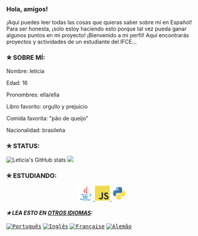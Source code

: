 ### Hola, amigos! 
¡Aquí puedes leer todas las cosas que quieras saber sobre mí en Español! Para ser honesta, ¡solo estoy haciendo esto porque tal vez pueda ganar algunos puntos en mi proyecto! ¡Bienvenido a mi perfil! Aquí encontrarás proyectos y actividades de un estudiante del IFCE...

### ✮ SOBRE MÍ:
Nombre: leticia

Edad: 16

Pronombres: ella/ella

Libro favorito: orgullo y prejuicio

Comida favorita: "pão de queijo"

Nacionalidad: brasileña

### ✮ STATUS:

![Leticia's GitHub stats](https://github-readme-stats.vercel.app/api?username=mareshbard&show_icons=true&theme=tokyonight)
<img height="195em" src="https://github-readme-stats.vercel.app/api/top-langs/?username=mareshbard&layout=compact&langs_count=7&theme=tokyonight"/>

### ✮ ESTUDIANDO:
<p align="center"> <a href="https://www.java.com" target="_blank" rel="noreferrer"> <img src="https://raw.githubusercontent.com/devicons/devicon/master/icons/java/java-original.svg" alt="java" width="40" height="40"/> </a> <a href="https://developer.mozilla.org/en-US/docs/Web/JavaScript" target="_blank" rel="noreferrer"> <img src="https://raw.githubusercontent.com/devicons/devicon/master/icons/javascript/javascript-original.svg" alt="javascript" width="40" height="40"/> </a> <a href="https://www.python.org" target="_blank" rel="noreferrer"> <img src="https://raw.githubusercontent.com/devicons/devicon/master/icons/python/python-original.svg" alt="python" width="40" height="40"/> </a> </p>

#### _✮ LEA ESTO EN [OTROS IDIOMAS](translations/Translations.md):_
<kbd>[<img title="Português" alt="Português" src="https://cdn.staticaly.com/gh/hjnilsson/country-flags/master/svg/br.svg" width="22">](README.br.md)</kbd>
<kbd>[<img title="Inglês" alt="Inglês" src="https://cdn.staticaly.com/gh/hjnilsson/country-flags/master/svg/us.svg" width="22">](READMEen.md)</kbd>
<kbd>[<img title="Française" alt="Française" src="https://cdn.staticaly.com/gh/hjnilsson/country-flags/master/svg/fr.svg" width="22">](README.fr.md)</kbd>
<kbd>[<img title="Alemão" alt="Alemão" src="https://cdn.staticaly.com/gh/hjnilsson/country-flags/master/svg/de.svg" width="22">](README.de.md)</kbd>

